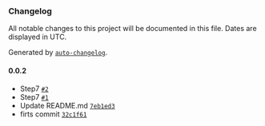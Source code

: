### Changelog

All notable changes to this project will be documented in this file. Dates are displayed in UTC.

Generated by [`auto-changelog`](https://github.com/CookPete/auto-changelog).

#### 0.0.2

- Step7 [`#2`](https://github.com/nicolas-camacho/awesome-numbers/pull/2)
- Step7 [`#1`](https://github.com/nicolas-camacho/awesome-numbers/pull/1)
- Update README.md [`7eb1ed3`](https://github.com/nicolas-camacho/awesome-numbers/commit/7eb1ed3ad6cd40cef62718f56f92d8c11eefa44f)
- firts commit [`32c1f61`](https://github.com/nicolas-camacho/awesome-numbers/commit/32c1f61b0799ad14a41dabaa1a86f3c13fdd5f81)
